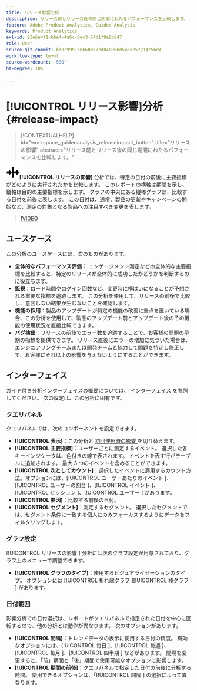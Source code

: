 ```yaml
---
title: リリース影響分析
description: リリース前とリリース後の同じ期間にわたるパフォーマンスを比較します。
feature: Adobe Product Analytics, Guided Analysis
keywords: Product Analytics
exl-id: 93e6e4f1-bbe4-4a6c-8ec3-54d1f9a8b847
role: User
source-git-commit: bd8c9951386608572d84006bd5465e57214c56d4
workflow-type: tm+mt
source-wordcount: '530'
ht-degree: 10%

---
```


# [!UICONTROL リリース影響]分析 {#release-impact}

<!-- markdownlint-disable MD034 -->

>[!CONTEXTUALHELP]
>id="workspace_guidedanalysis_releaseimpact_button"
>title="リリースの影響"
>abstract="リリース前とリリース後の同じ期間にわたるパフォーマンスを比較します。"

<!-- markdownlint-enable MD034 -->

![ リリース ](/help/assets/icons/Release.svg)**[!UICONTROL リリースの影響]** 分析では、特定の日付の前後に主要指標がどのように実行されたかを比較します。 このレポートの横軸は期間を示し、縦軸は目的の主要指標を示します。 グラフの中央にある縦棒グラフは、比較する日付を前後に表します。 この日付は、通常、製品の更新やキャンペーンの開始など、測定の対象となる製品への注目すべき変更を表します。

>[!VIDEO](https://video.tv.adobe.com/v/3421665/?quality=12&learn=on)

## ユースケース

この分析のユースケースには、次のものがあります。

* **全体的なパフォーマンス評価：** エンゲージメント測定などの全体的な主要指標を比較すると、特定のリリースが全体的に成功したかどうかを判断するのに役立ちます。
* **監視**：ロード時間やログイン回数など、変更時に横ばいになることが予想される重要な指標を追跡します。 この分析を使用して、リリースの前後で比較し、意図しない結果が生じないことを確認します。
* **機能の採用**：製品のアップデートが特定の機能の改善に重点を置いている場合、この分析を使用して、製品のアップデート前とアップデート後のその機能の使用状況を直接比較できます。
* **バグ検出**：リリースの前後でエラー数を追跡することで、お客様の問題の早期の指標を提供できます。 リリース直後にエラーの増加に気づいた場合は、エンジニアリングチームまたは開発チームと協力して問題を特定し修正して、お客様にそれ以上の影響を与えないようにすることができます。

## インターフェイス

ガイド付き分析インターフェイスの概要については、[ インターフェイス ](../overview.md#interface) を参照してください。 次の設定は、この分析に固有です。

### クエリパネル

クエリパネルでは、次のコンポーネントを設定できます。

* **[!UICONTROL 表示]**：この分析と [ 初回使用時の影響 ](first-use-impact.md) を切り替えます。
* **[!UICONTROL 主要指標]**：ユーザーごとに測定するイベント。 選択した各キーインジケータは、色付きの線で表されます。 イベントを表す行がテーブルに追加されます。 最大 3 つのイベントを含めることができます。
* **[!UICONTROL 次としてカウント]**：選択したイベントに適用するカウント方法。オプションには、[!UICONTROL  ユーザーあたりのイベント ]、[!UICONTROL  ユーザーの割合 ]、[!UICONTROL  イベント ]、[!UICONTROL  セッション ]、[!UICONTROL  ユーザー ] があります。
* **[!UICONTROL 要因]**：比較する前後の日付。
* **[!UICONTROL セグメント]**：測定するセグメント。 選択したセグメントでは、セグメント条件に一致する個人にのみフォーカスするようにデータをフィルタリングします。

### グラフ設定

[!UICONTROL  リリースの影響 ] 分析には次のグラフ設定が用意されており、グラフ上のメニューで調整できます。

* **[!UICONTROL グラフのタイプ]**：使用するビジュアライゼーションのタイプ。 オプションには [!UICONTROL  折れ線グラフ ][!UICONTROL  棒グラフ ] があります。

### 日付範囲

影響分析での日付選択は、レポートがクエリパネルで指定された日付を中心に回転するので、他の分析とは動作が異なります。 次のオプションがあります。

* **[!UICONTROL 間隔]**：トレンドデータの表示に使用する日付の精度。 有効なオプションには、[!UICONTROL  毎日 ]、[!UICONTROL  毎週 ]、[!UICONTROL  毎月 ]、[!UICONTROL  四半期 ] などがあります。 間隔を変更すると、「前」期間と「後」期間で使用可能なオプションに影響します。
* **[!UICONTROL 期間の前後]**：クエリパネルで指定した日付の前後に分析する時間。 使用できるオプションは、「[!UICONTROL  間隔 ] の選択によって異なります。


<!--
## Example

See below for an example of the analysis.

![Release impact](../assets/release-impact.png)

-->

